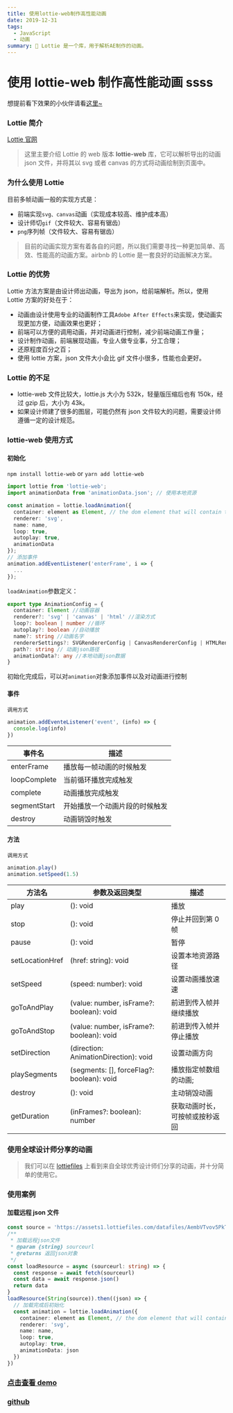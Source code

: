 ```yaml
---
title: 使用lottie-web制作高性能动画
date: 2019-12-31
tags:
  - JavaScript
  - 动画
summary: 🌾 Lottie 是一个库，用于解析AE制作的动画。
---
```


# 使用 lottie-web 制作高性能动画 ssss

想提前看下效果的小伙伴请看[这里~](https://yechuanjie.github.io/lottie_demo)

### Lottie 简介

[Lottie 官网](http://airbnb.io/lottie/)

> 这里主要介绍 Lottie 的 web 版本 **lottie-web** 库，它可以解析导出的动画 json 文件，并将其以 svg 或者 canvas 的方式将动画绘制到页面中。

### 为什么使用 Lottie

目前多帧动画一般的实现方式是：

- 前端实现`svg、canvas`动画（实现成本较高、维护成本高）
- 设计师切`gif`（文件较大、容易有锯齿）
- `png`序列帧（文件较大、容易有锯齿）

> 目前的动画实现方案有着各自的问题，所以我们需要寻找一种更加简单、高效、性能高的动画方案。airbnb 的 Lottie 是一套良好的动画解决方案。

### Lottie 的优势

Lottie 方法方案是由设计师出动画，导出为 json，给前端解析。所以，使用 Lottie 方案的好处在于：

- 动画由设计使用专业的动画制作工具`Adobe After Effects`来实现，使动画实现更加方便，动画效果也更好；
- 前端可以方便的调用动画，并对动画进行控制，减少前端动画工作量；
- 设计制作动画，前端展现动画，专业人做专业事，分工合理；
- 还原程度百分之百；
- 使用 lottie 方案，json 文件大小会比 gif 文件小很多，性能也会更好。

### Lottie 的不足

- lottie-web 文件比较大，lottie.js 大小为 532k，轻量版压缩后也有 150k，经过 gzip 后，大小为 43k。
- 如果设计师建了很多的图层，可能仍然有 json 文件较大的问题，需要设计师遵循一定的设计规范。

### lottie-web 使用方式

#### 初始化

`npm install lottie-web` or `yarn add lottie-web`

```ts
import lottie from 'lottie-web';
import animationData from 'animationData.json'; // 使用本地资源

const animation = lottie.loadAnimation({
  container: element as Element, // the dom element that will contain the animation
  renderer: 'svg',
  name: name,
  loop: true,
  autoplay: true,
  animationData
});
// 添加事件
animation.addEventListener('enterFrame', i => {
  ...
});
```

`loadAnimation`参数定义：

```ts
export type AnimationConfig = {
  container: Element //动画容器
  renderer?: 'svg' | 'canvas' | 'html' //渲染方式
  loop?: boolean | number //循环
  autoplay?: boolean //自动播放
  name?: string //动画名字
  rendererSettings?: SVGRendererConfig | CanvasRendererConfig | HTMLRendererConfig // 渲染设置
  path?: string // 动画json路径
  animationData?: any //本地动画json数据
}
```

初始化完成后，可以对`animation`对象添加事件以及对动画进行控制

#### 事件

`调用方式`

```javascript
animation.addEventeListener('event', (info) => {
  console.log(info)
})
```

| 事件名       | 描述                           |
| ------------ | ------------------------------ |
| enterFrame   | 播放每一帧动画的时候触发       |
| loopComplete | 当前循环播放完成触发           |
| complete     | 动画播放完成触发               |
| segmentStart | 开始播放一个动画片段的时候触发 |
| destroy      | 动画销毁时触发                 |

#### 方法

`调用方式`

```javascript
animation.play()
animation.setSpeed(1.5)
```

| 方法名          | 参数及返回类型                            | 描述                           |
| --------------- | ----------------------------------------- | ------------------------------ |
| play            | (): void                                  | 播放                           |
| stop            | (): void                                  | 停止并回到第 0 帧              |
| pause           | (): void                                  | 暂停                           |
| setLocationHref | (href: string): void                      | 设置本地资源路径               |
| setSpeed        | (speed: number): void                     | 设置动画播放速速               |
| goToAndPlay     | (value: number, isFrame?: boolean): void  | 前进到传入帧并继续播放         |
| goToAndStop     | (value: number, isFrame?: boolean): void  | 前进到传入帧并停止播放         |
| setDirection    | (direction: AnimationDirection): void     | 设置动画方向                   |
| playSegments    | (segments: [], forceFlag?: boolean): void | 播放指定帧数组的动画;          |
| destroy         | (): void                                  | 主动销毁动画                   |
| getDuration     | (inFrames?: boolean): number              | 获取动画时长，可按帧或按秒返回 |

### 使用全球设计师分享的动画

> 我们可以在 [lottiefiles](https://lottiefiles.com/) 上看到来自全球优秀设计师们分享的动画，并十分简单的使用它。

### 使用案例

#### 加载远程 json 文件

```typescript
const source = 'https://assets1.lottiefiles.com/datafiles/AembVTvov5PkTSJ/data.json'
/**
 * 加载远程json文件
 * @param {string} sourceurl
 * @returns 返回json对象
 */
const loadResource = async (sourceurl: string) => {
  const response = await fetch(sourceurl)
  const data = await response.json()
  return data
}
loadResource(String(source)).then((json) => {
  // 加载完成后初始化
  const animation = lottie.loadAnimation({
    container: element as Element, // the dom element that will contain the animation
    renderer: 'svg',
    name: name,
    loop: true,
    autoplay: true,
    animationData: json
  })
})
```

### [点击查看 demo](https://yechuanjie.github.io/lottie_demo)

### [github](https://github.com/Yechuanjie/lottie_demo)
